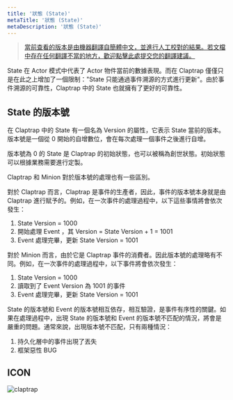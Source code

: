 ```yaml
---
title: '狀態 (State)'
metaTitle: '狀態 (State)'
metaDescription: '狀態 (State)'
---
```


> [當前查看的版本是由機器翻譯自簡體中文，並進行人工校對的結果。若文檔中存在任何翻譯不當的地方，歡迎點擊此處提交您的翻譯建議。](https://crwd.in/newbeclaptrap)

State 在 Actor 模式中代表了 Actor 物件當前的數據表現。而在 Claptrap 僅僅只是在此之上增加了一個限制："State 只能通過事件溯源的方式進行更新"。由於事件溯源的可靠性，Claptrap 中的 State 也就擁有了更好的可靠性。

## State 的版本號

在 Claptrap 中的 State 有一個名為 Version 的屬性，它表示 State 當前的版本。版本號是一個從 0 開始的自增數位，會在每次處理一個事件之後進行自增。

版本號為 0 的 State 是 Claptrap 的初始狀態，也可以被稱為創世狀態。初始狀態可以根據業務需要進行定製。

Claptrap 和 Minion 對於版本號的處理也有一些區別。

對於 Claptrap 而言，Claptrap 是事件的生產者，因此，事件的版本號本身就是由 Claptrap 進行賦予的。例如，在一次事件的處理過程中，以下這些事情將會依次發生：

1. State Version = 1000
2. 開始處理 Event ，其 Version = State Version + 1 = 1001
3. Event 處理完畢，更新 State Version = 1001

對於 Minion 而言，由於它是 Claptrap 事件的消費者。因此版本號的處理略有不同。例如，在一次事件的處理過程中，以下事件將會依次發生：

1. State Version = 1000
2. 讀取到了 Event Version 為 1001 的事件
3. Event 處理完畢，更新 State Version = 1001

State 的版本號和 Event 的版本號相互依存，相互驗證，是事件有序性的關鍵。如果在處理過程中，出現 State 的版本號和 Event 的版本號不匹配的情況，將會是嚴重的問題。通常來說，出現版本號不匹配，只有兩種情況：

1. 持久化層中的事件出現了丟失
2. 框架惡性 BUG

## ICON

![claptrap](/images/claptrap_icons/state.svg)
